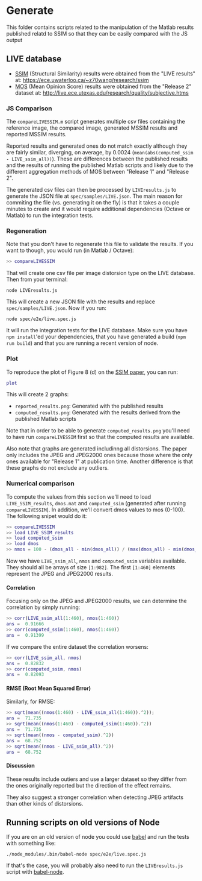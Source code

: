 # Generate

This folder contains scripts related to the manipulation of the Matlab results published relatd to SSIM so that they can be easily compared with the JS output

## LIVE database

- [SSIM](https://en.wikipedia.org/wiki/Structural_similarity) (Structural Similarity) results were obtained from the "LIVE results" at: https://ece.uwaterloo.ca/~z70wang/research/ssim
- [MOS](https://en.wikipedia.org/wiki/Mean_opinion_score) (Mean Opinion Score) results were obtained from the "Release 2" dataset at: http://live.ece.utexas.edu/research/quality/subjective.htms

### JS Comparison

The `compareLIVESSIM.m` script generates multiple csv files containing the reference image, the compared image, generated MSSIM results and reported MSSIM results.

Reported results and generated ones do not match exactly although they are fairly similar, diverging, on average, by 0.0024 (`mean(abs(computed_ssim - LIVE_ssim_all))`). These are differences between the published results and the results of running the published Matlab scripts and likely due to the different aggregation methods of MOS between "Release 1" and "Release 2".

The generated csv files can then be processed by `LIVEresults.js` to generate the JSON file at `spec/samples/LIVE.json`. The main reason for commiting the file (vs. generating it on the fly) is that it takes a couple minutes to create and it would require additional dependencies (Octave or Matlab) to run the integration tests.

### Regeneration

Note that you don't have to regenerate this file to validate the results. If you want to though, you would run (in Matlab / Octave):

```Matlab
>> compareLIVESSIM
```

That will create one csv file per image distorsion type on the LIVE database. Then from your terminal:

```shell
node LIVEresults.js
```

This will create a new JSON file with the results and replace `spec/samples/LIVE.json`. Now if you run:

```shell
node spec/e2e/live.spec.js
```

It will run the integration tests for the LIVE database. Make sure you have `npm install`'ed your dependencies, that you have generated a build (`npm run build`) and that you are running a recent version of node.

### Plot

To reproduce the plot of Figure 8 (d) on the [SSIM paper](assets/ssim.pdf), you can run:

```Matlab
plot
```

This will create 2 graphs:
- `reported_results.png`: Generated with the published results
- `computed_results.png`: Generated with the results derived from the published Matlab scripts

Note that in order to be able to generate `computed_results.png` you'll need to have run `compareLIVESSIM` first so that the computed results are available.

Also note that graphs are generated includinng all distorsions. The paper only includes the JPEG and JPEG2000 ones because those where the only ones available for "Release 1" at publication time. Another difference is that these graphs do not exclude any outliers.

### Numerical comparison

To compute the values from this section we'll need to load `LIVE_SSIM_results`, `dmos.mat` and `computed_ssim` (generated after running `compareLIVESSIM`). In addition, we'll convert dmos values to mos (0-100). The following snipet would do it:

```Matlab
>> compareLIVESSIM
>> load LIVE_SSIM_results
>> load computed_ssim
>> load dmos
>> nmos = 100 - (dmos_all - min(dmos_all)) / (max(dmos_all) - min(dmos_all)) * 100;
```

Now we have `LIVE_ssim_all`, `nmos` and `computed_ssim` variables available. They should all be arrays of size `[1:982]`. The first `[1:460]` elements represent the JPEG and JPEG2000 results.

#### Correlation

Focusing only on the JPEG and JPEG2000 results, we can determine the correlation by simply running:

```Matlab
>> corr(LIVE_ssim_all(1:460), nmos(1:460))
ans =  0.91666
>> corr(computed_ssim(1:460), nmos(1:460))
ans =  0.91399
```

If we compare the entire dataset the correlation worsens:

```Matlab
>> corr(LIVE_ssim_all, nmos)
ans =  0.82832
>> corr(computed_ssim, nmos)
ans =  0.82093
```

#### RMSE (Root Mean Squared Error)

Similarly, for RMSE:

```Matlab
>> sqrt(mean((nmos(1:460) - LIVE_ssim_all(1:460)).^2));
ans =  71.735
>> sqrt(mean((nmos(1:460) - computed_ssim(1:460)).^2))
ans =  71.735
>> sqrt(mean((nmos - computed_ssim).^2))
ans =  68.752
>> sqrt(mean((nmos - LIVE_ssim_all).^2))
ans =  68.752
```

#### Discussion

These results include outiers and use a larger dataset so they differ from the ones originally reported but the direction of the effect remains.

They also suggest a stronger correlation when detecting JPEG artifacts than other kinds of distorsions.

## Running scripts on old versions of Node

If you are on an old version of node you could use [babel](https://babeljs.io) and run the tests with something like:

```shell
./node_modules/.bin/babel-node spec/e2e/live.spec.js
```

If that's the case, you will probably also need to run the `LIVEresults.js` script with [babel-node](https://babeljs.io/docs/usage/cli/#babel-node).
